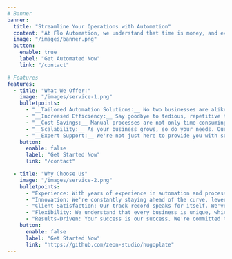 ```yaml
---
# Banner
banner:
  title: "Streamline Your Operations with Automation"
  content: "At Flo Automation, we understand that time is money, and every minute spent on manual tasks is a missed opportunity for growth. That's why we're here to revolutionize the way you do business through automation."
  image: "/images/banner.png"
  button:
    enable: true
    label: "Get Automated Now"
    link: "/contact"

# Features
features:
  - title: "What We Offer:"
    image: "/images/service-1.png"
    bulletpoints:
      - "__Tailored Automation Solutions:__ No two businesses are alike, which is why we offer customized automation solutions designed to fit your specific needs. Whether you're in manufacturing, finance, healthcare, or any other industry, we have the expertise to streamline your processes efficiently."
      - "__Increased Efficiency:__ Say goodbye to tedious, repetitive tasks. Our automation solutions are designed to optimize your workflows, freeing up your team's time to focus on more strategic initiatives. By automating routine processes, you'll experience increased productivity and faster turnaround times."
      - "__Cost Savings:__ Manual processes are not only time-consuming but also costly. With our automation solutions, you'll reduce labor costs and minimize errors, leading to significant savings for your business. Invest in automation today and watch your bottom line improve."
      - "__Scalability:__ As your business grows, so do your needs. Our automation solutions are scalable, allowing you to easily adapt to changing demands without disrupting your operations. Whether you're expanding your product line, entering new markets, or ramping up production, we've got you covered"
      - "__Expert Support:__ We're not just here to provide you with software – we're your partners in success. Our team of automation experts will work closely with you to understand your business goals and challenges, ensuring that our solutions are always aligned with your objectives. From implementation to ongoing support, we're with you every step of the way."
    button:
      enable: false
      label: "Get Started Now"
      link: "/contact"

  - title: "Why Choose Us"
    image: "/images/service-2.png"
    bulletpoints:
      - "Experience: With years of experience in automation and process optimization, we have the knowledge and expertise to deliver results."
      - "Innovation: We're constantly staying ahead of the curve, leveraging the latest technologies and best practices to drive innovation in automation."
      - "Client Satisfaction: Our track record speaks for itself. We've helped countless businesses across industries achieve their automation goals and exceed their expectations."
      - "Flexibility: We understand that every business is unique, which is why we offer flexible solutions that can be tailored to your specific requirements."
      - "Results-Driven: Your success is our success. We're committed to delivering tangible results that make a real difference to your bottom line."
    button:
      enable: false
      label: "Get Started Now"
      link: "https://github.com/zeon-studio/hugoplate"
---
```

